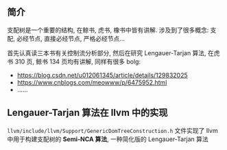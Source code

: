 ## 简介
支配树是一个重要的结构, 在鲸书, 虎书, 橡书中皆有讲解. 涉及到了很多概念: 支配, 必经节点, 直接必经节点, 严格必经节点...

首先认真读三本书有关控制流分析部分, 然后在研究 Lengauer-Tarjan 算法, 在虎书 310 页, 鲸书 134 页均有讲解, 同样有很多 bolg:
- https://blog.csdn.net/u012061345/article/details/129832025
- https://www.cnblogs.com/meowww/p/6475952.html
- ......

## Lengauer-Tarjan 算法在 llvm 中的实现
`llvm/include/llvm/Support/GenericDomTreeConstruction.h` 文件实现了 llvm 中用于构建支配树的 **Semi-NCA 算法**, 一种简化版的 Lengauer-Tarjan 算法